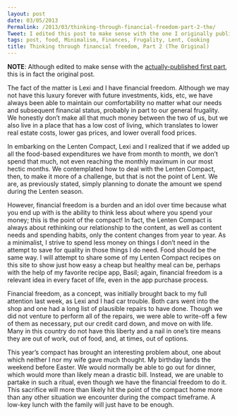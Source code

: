 ```yaml
---
layout: post
date: 03/05/2013
Permalink: /2013/03/thinking-through-financial-freedom-part-2-the/
Tweet: I edited this post to make sense with the one I originally published, but this is actually the original; is that clear?
tags: post, food, Minimalism, Finances, Frugality, Lent, Cooking
title: Thinking through financial freedom, Part 2 (The Original)
---
```


<p><strong>NOTE</strong>: Although edited to make sense with the <a href="/2013/02/thinking-through-financial-freedom" title="Thinking Through Financial Freedom - Engineered Eloquence">actually-published first part</a>, this is in fact the original post.</p>

<p>The fact of the matter is Lexi and I have financial freedom. Although we may not have this luxury forever with future investments, kids, etc, we have always been able to maintain our comfortability no matter what our needs and subsequent financial status, probably in part to our general frugality. We honestly don&#8217;t make all that much money between the two of us, but we also live in a place that has a low cost of living, which translates to lower real estate costs, lower gas prices, and lower overall food prices.</p>

<p>In embarking on the Lenten Compact, Lexi and I realized that if we added up all the food-based expenditures we have from month to month, we don&#8217;t spend that much, not even reaching the monthly maximum in our most hectic months. We contemplated how to deal with the Lenten Compact, then, to make it more of a challenge, but that is not the point of Lent. We are, as previously stated, simply planning to donate the amount we spend during the Lenten season.</p>

<p>However, financial freedom is a burden and an idol over time because what you end up with is the ability to think less about where you spend your money; this is the point of the compact! In fact, the Lenten Compact is always about rethinking our relationship to the content, as well as content needs and spending habits, only the content changes from year to year. As a minimalist, I strive to spend less money on things I don&#8217;t need in the attempt to save for quality in those things I do need. Food should be the same way. I will attempt to share some of my Lenten Compact recipes on this site to show just how easy a cheap but healthy meal can be, perhaps with the help of my favorite recipe app, Basil; again, financial freedom is a relevant idea in every facet of life, even in the app purchase process.</p>

<p>Financial freedom, as a concept, was initially brought back to my full attention last week, as Lexi and I had car trouble. Both cars went into the shop and one had a long list of plausible repairs to have done. Though we did not venture to perform all of the repairs, we were able to write-off a few of them as necessary, put our credit card down, and move on with life. Many in this country do not have this liberty and a nail in one&#8217;s tire means they are out of work, out of food, and, at times, out of options.</p>

<p>This year&#8217;s compact has brought an interesting problem about, one about which neither I nor my wife gave much thought. My birthday lands the weekend before Easter. We would normally be able to go out for dinner, which would more than likely mean a drastic bill. Instead, we are unable to partake in such a ritual, even though we have the financial freedom to do it. This sacrifice will more than likely hit the point of the compact home more than any other situation we encounter during the compact timeframe. A low-key lunch with the family will just have to be enough.</p>